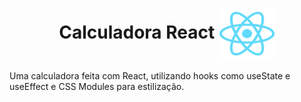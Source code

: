 <h1 align="center">
  Calculadora React
  <img align="center" alt="React" height="80" width="90" src="https://raw.githubusercontent.com/devicons/devicon/master/icons/react/react-original.svg">
</h1>

<p>Uma calculadora feita com React, utilizando hooks como useState e useEffect e CSS Modules para estilização.</p>
